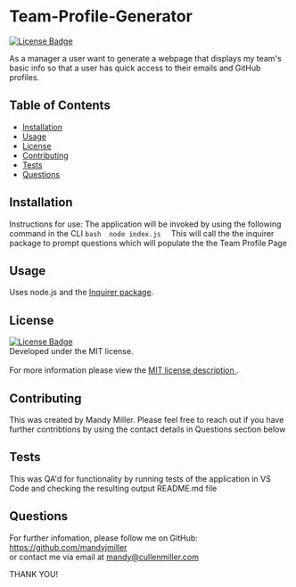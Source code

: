 # Team-Profile-Generator
<a href = https://choosealicense.com/licenses/mit/> ![License Badge](https://img.shields.io/badge/License-MIT-yellow.svg)</a> <br>

As a manager a user want to generate a webpage that displays my team's basic info so that a user has quick access to their emails and GitHub profiles.

## Table of Contents
- [Installation](#installation)
- [Usage](#usage)
- [License](#license)
- [Contributing](#contributing)
- [Tests](#tests)
- [Questions](#questions)

## Installation
Instructions for use:  The application will be invoked by using the following command in the CLI  ```bash  node index.js  ```  This will call the the inquirer package to prompt questions which will populate the the Team Profile Page

## Usage
Uses node.js and the [Inquirer package](https://www.npmjs.com/package/inquirer).


## License
<a href = https://choosealicense.com/licenses/mit/> ![License Badge](https://img.shields.io/badge/License-MIT-yellow.svg)</a> <br>
Developed under the MIT license.<br><br>
For more information please view the <a href = https://choosealicense.com/licenses/mit/> MIT license description </a> .


## Contributing
This was created by Mandy Miller. Please feel free to reach out if you have further contribtions by using the contact details in Questions section below

## Tests
This was QA'd for functionality by running tests of the application in VS Code and checking the resulting output README.md file

## Questions

For further infomation, please follow me on GitHub: <a href =https://github.com/mandyjmiller>https://github.com/mandyjmiller</a><br>
or contact me via email at mandy@cullenmiller.com

THANK YOU!